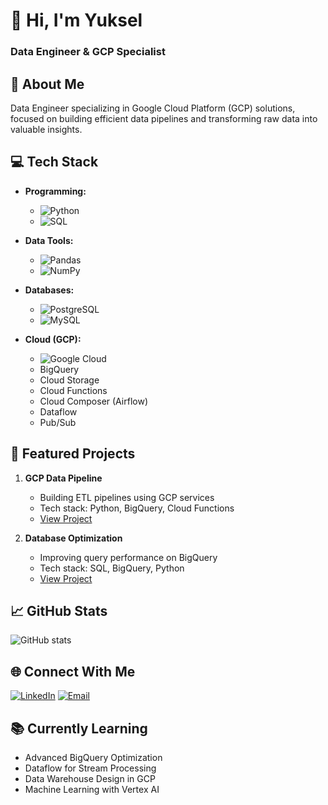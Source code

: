 # 👋 Hi, I'm Yuksel
### Data Engineer & GCP Specialist

## 🚀 About Me
Data Engineer specializing in Google Cloud Platform (GCP) solutions, focused on building efficient data pipelines and transforming raw data into valuable insights.

## 💻 Tech Stack
- **Programming:** 
  - ![Python](https://img.shields.io/badge/Python-3776AB?style=flat&logo=python&logoColor=white)
  - ![SQL](https://img.shields.io/badge/SQL-4479A1?style=flat&logo=postgresql&logoColor=white)

- **Data Tools:**
  - ![Pandas](https://img.shields.io/badge/Pandas-150458?style=flat&logo=pandas&logoColor=white)
  - ![NumPy](https://img.shields.io/badge/NumPy-013243?style=flat&logo=numpy&logoColor=white)

- **Databases:**
  - ![PostgreSQL](https://img.shields.io/badge/PostgreSQL-316192?style=flat&logo=postgresql&logoColor=white)
  - ![MySQL](https://img.shields.io/badge/MySQL-00000F?style=flat&logo=mysql&logoColor=white)

- **Cloud (GCP):**
  - ![Google Cloud](https://img.shields.io/badge/Google_Cloud-4285F4?style=flat&logo=google-cloud&logoColor=white)
  - BigQuery
  - Cloud Storage
  - Cloud Functions
  - Cloud Composer (Airflow)
  - Dataflow
  - Pub/Sub

## 🌟 Featured Projects
1. **GCP Data Pipeline**
   - Building ETL pipelines using GCP services
   - Tech stack: Python, BigQuery, Cloud Functions
   - [View Project]()

2. **Database Optimization**
   - Improving query performance on BigQuery
   - Tech stack: SQL, BigQuery, Python
   - [View Project]()

## 📈 GitHub Stats
![GitHub stats](https://github-readme-stats.vercel.app/api?username=yuekseltoprak888&show_icons=true&theme=radical)

## 🌐 Connect With Me
[![LinkedIn](https://img.shields.io/badge/LinkedIn-0077B5?style=flat&logo=linkedin&logoColor=white)](your-linkedin-url)
[![Email](https://img.shields.io/badge/Email-D14836?style=flat&logo=gmail&logoColor=white)](mailto:your.email@example.com)

## 📚 Currently Learning
- Advanced BigQuery Optimization
- Dataflow for Stream Processing
- Data Warehouse Design in GCP
- Machine Learning with Vertex AI
